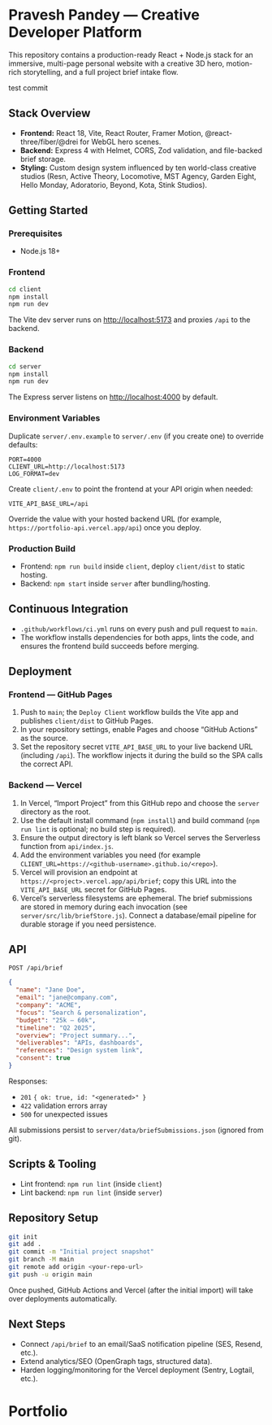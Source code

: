 # Pravesh Pandey — Creative Developer Platform

This repository contains a production-ready React + Node.js stack for an immersive, multi-page personal website with a creative 3D hero, motion-rich storytelling, and a full project brief intake flow.

test commit
## Stack Overview
- **Frontend:** React 18, Vite, React Router, Framer Motion, @react-three/fiber/@drei for WebGL hero scenes.
- **Backend:** Express 4 with Helmet, CORS, Zod validation, and file-backed brief storage.
- **Styling:** Custom design system influenced by ten world-class creative studios (Resn, Active Theory, Locomotive, MST Agency, Garden Eight, Hello Monday, Adoratorio, Beyond, Kota, Stink Studios).

## Getting Started

### Prerequisites
- Node.js 18+

### Frontend
```bash
cd client
npm install
npm run dev
```
The Vite dev server runs on [http://localhost:5173](http://localhost:5173) and proxies `/api` to the backend.

### Backend
```bash
cd server
npm install
npm run dev
```
The Express server listens on [http://localhost:4000](http://localhost:4000) by default.

### Environment Variables
Duplicate `server/.env.example` to `server/.env` (if you create one) to override defaults:
```
PORT=4000
CLIENT_URL=http://localhost:5173
LOG_FORMAT=dev
```

Create `client/.env` to point the frontend at your API origin when needed:
```
VITE_API_BASE_URL=/api
```
Override the value with your hosted backend URL (for example, `https://portfolio-api.vercel.app/api`) once you deploy.

### Production Build
- Frontend: `npm run build` inside `client`, deploy `client/dist` to static hosting.
- Backend: `npm start` inside `server` after bundling/hosting.

## Continuous Integration
- `.github/workflows/ci.yml` runs on every push and pull request to `main`.
- The workflow installs dependencies for both apps, lints the code, and ensures the frontend build succeeds before merging.

## Deployment

### Frontend — GitHub Pages
1. Push to `main`; the `Deploy Client` workflow builds the Vite app and publishes `client/dist` to GitHub Pages.
2. In your repository settings, enable Pages and choose “GitHub Actions” as the source.
3. Set the repository secret `VITE_API_BASE_URL` to your live backend URL (including `/api`). The workflow injects it during the build so the SPA calls the correct API.

### Backend — Vercel
1. In Vercel, “Import Project” from this GitHub repo and choose the `server` directory as the root.
2. Use the default install command (`npm install`) and build command (`npm run lint` is optional; no build step is required).
3. Ensure the output directory is left blank so Vercel serves the Serverless function from `api/index.js`.
4. Add the environment variables you need (for example `CLIENT_URL=https://<github-username>.github.io/<repo>`).
5. Vercel will provision an endpoint at `https://<project>.vercel.app/api/brief`; copy this URL into the `VITE_API_BASE_URL` secret for GitHub Pages.
6. Vercel’s serverless filesystems are ephemeral. The brief submissions are stored in memory during each invocation (see `server/src/lib/briefStore.js`). Connect a database/email pipeline for durable storage if you need persistence.

## API
`POST /api/brief`
```json
{
  "name": "Jane Doe",
  "email": "jane@company.com",
  "company": "ACME",
  "focus": "Search & personalization",
  "budget": "25k – 60k",
  "timeline": "Q2 2025",
  "overview": "Project summary...",
  "deliverables": "APIs, dashboards",
  "references": "Design system link",
  "consent": true
}
```

Responses:
- `201` `{ ok: true, id: "<generated>" }`
- `422` validation errors array
- `500` for unexpected issues

All submissions persist to `server/data/briefSubmissions.json` (ignored from git).

## Scripts & Tooling
- Lint frontend: `npm run lint` (inside `client`)
- Lint backend: `npm run lint` (inside `server`)

## Repository Setup
```bash
git init
git add .
git commit -m "Initial project snapshot"
git branch -M main
git remote add origin <your-repo-url>
git push -u origin main
```
Once pushed, GitHub Actions and Vercel (after the initial import) will take over deployments automatically.

## Next Steps
- Connect `/api/brief` to an email/SaaS notification pipeline (SES, Resend, etc.).
- Extend analytics/SEO (OpenGraph tags, structured data).
- Harden logging/monitoring for the Vercel deployment (Sentry, Logtail, etc.).

# Portfolio
